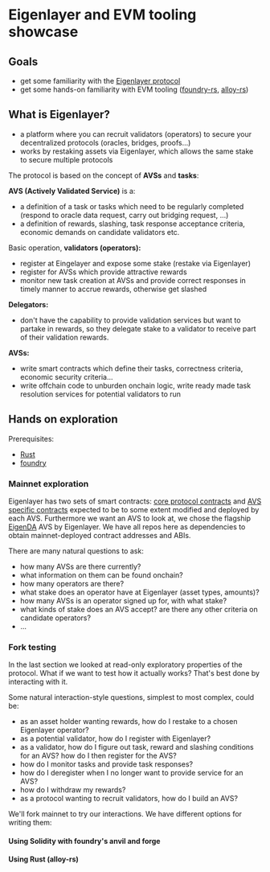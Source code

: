 # Eigenlayer and EVM tooling showcase

## Goals
* get some familiarity with the [Eigenlayer protocol](https://docs.eigenlayer.xyz/)
* get some hands-on familiarity with EVM tooling ([foundry-rs](https://book.getfoundry.sh/), [alloy-rs](https://alloy.rs/))

## What is Eigenlayer?
* a platform where you can recruit validators (operators) to secure your decentralized protocols (oracles, bridges, proofs...)
* works by restaking assets via Eigenlayer, which allows the same stake to secure multiple protocols

The protocol is based on the concept of **AVSs** and **tasks**:

**AVS (Actively Validated Service)** is a:
* a definition of a task or tasks which need to be regularly completed (respond to oracle data request, carry out bridging request, ...)
* a definition of rewards, slashing, task response acceptance criteria, economic demands on candidate validators etc.

Basic operation, **validators (operators):**
* register at Eingelayer and expose some stake (restake via Eigenlayer)
* register for AVSs which provide attractive rewards
* monitor new task creation at AVSs and provide correct responses in timely manner to accrue rewards, otherwise get slashed

**Delegators:**
* don't have the capability to provide validation services but want to partake in rewards, so they delegate stake to a validator to receive part of their validation rewards.

**AVSs:**
* write smart contracts which define their tasks, correctness criteria, economic security criteria...
* write offchain code to unburden onchain logic, write ready made task resolution services for potential validators to run

## Hands on exploration

Prerequisites:
* [Rust](https://doc.rust-lang.org/book/ch01-01-installation.html)
* [foundry](https://book.getfoundry.sh/getting-started/installation)

### Mainnet exploration

Eigenlayer has two sets of smart contracts: [core protocol contracts](https://github.com/Layr-Labs/eigenlayer-contracts) and [AVS specific contracts]() expected to be to some extent modified and deployed by each AVS. Furthermore we want an AVS to look at, we chose the flagship [EigenDA]() AVS by Eigenlayer. We have all repos here as dependencies to obtain mainnet-deployed contract addresses and ABIs.

There are many natural questions to ask:
* how many AVSs are there currently?
* what information on them can be found onchain?
* how many operators are there?
* what stake does an operator have at Eigenlayer (asset types, amounts)?
* how many AVSs is an operator signed up for, with what stake?
* what kinds of stake does an AVS accept? are there any other criteria on candidate operators?
* ...

### Fork testing

In the last section we looked at read-only exploratory properties of the protocol. What if we want to test how it actually works? That's best done by interacting with it.

Some natural interaction-style questions, simplest to most complex, could be:
* as an asset holder wanting rewards, how do I restake to a chosen Eigenlayer operator?
* as a potential validator, how do I register with Eigenlayer?
* as a validator, how do I figure out task, reward and slashing conditions for an AVS? how do I then register for the AVS?
* how do I monitor tasks and provide task responses?
* how do I deregister when I no longer want to provide service for an AVS?
* how do I withdraw my rewards?
* as a protocol wanting to recruit validators, how do I build an AVS?

We'll fork mainnet to try our interactions. We have different options for writing them:

#### Using Solidity with foundry's anvil and forge

#### Using Rust (alloy-rs)